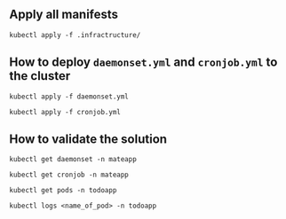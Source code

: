 
## Apply all manifests

```
kubectl apply -f .infractructure/
```

## How to deploy `daemonset.yml` and `cronjob.yml` to the cluster

```
kubectl apply -f daemonset.yml
```

```
kubectl apply -f cronjob.yml
```

## How to validate the solution

```
kubectl get daemonset -n mateapp
```

```
kubectl get cronjob -n mateapp
```

```
kubectl get pods -n todoapp
```

```
kubectl logs <name_of_pod> -n todoapp
